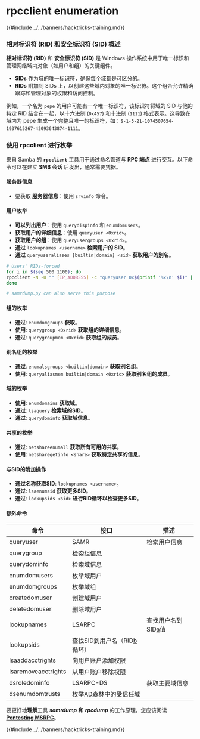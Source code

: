 # rpcclient enumeration

{{#include ../../banners/hacktricks-training.md}}


### 相对标识符 (RID) 和安全标识符 (SID) 概述

**相对标识符 (RID)** 和 **安全标识符 (SID)** 是 Windows 操作系统中用于唯一标识和管理网络域内对象（如用户和组）的关键组件。

- **SIDs** 作为域的唯一标识符，确保每个域都是可区分的。
- **RIDs** 附加到 SIDs 上，以创建这些域内对象的唯一标识符。这个组合允许精确跟踪和管理对象的权限和访问控制。

例如，一个名为 `pepe` 的用户可能有一个唯一标识符，该标识符将域的 SID 与他的特定 RID 结合在一起，以十六进制 (`0x457`) 和十进制 (`1111`) 格式表示。这导致在域内为 pepe 生成一个完整且唯一的标识符，如：`S-1-5-21-1074507654-1937615267-42093643874-1111`。

### **使用 rpcclient 进行枚举**

来自 Samba 的 **`rpcclient`** 工具用于通过命名管道与 **RPC 端点** 进行交互。以下命令可以在建立 **SMB 会话** 后发出，通常需要凭据。

#### 服务器信息

- 要获取 **服务器信息**：使用 `srvinfo` 命令。

#### 用户枚举

- **可以列出用户**：使用 `querydispinfo` 和 `enumdomusers`。
- **获取用户的详细信息**：使用 `queryuser <0xrid>`。
- **获取用户的组**：使用 `queryusergroups <0xrid>`。
- **通过** `lookupnames <username>` **检索用户的 SID**。
- **通过** `queryuseraliases [builtin|domain] <sid>` **获取用户的别名**。
```bash
# Users' RIDs-forced
for i in $(seq 500 1100); do
rpcclient -N -U "" [IP_ADDRESS] -c "queryuser 0x$(printf '%x\n' $i)" | grep "User Name\|user_rid\|group_rid" && echo "";
done

# samrdump.py can also serve this purpose
```
#### 组的枚举

- **通过**: `enumdomgroups` **获取**。
- **使用**: `querygroup <0xrid>` **获取组的详细信息**。
- **通过**: `querygroupmem <0xrid>` **获取组的成员**。

#### 别名组的枚举

- **通过**: `enumalsgroups <builtin|domain>` **获取别名组**。
- **使用**: `queryaliasmem builtin|domain <0xrid>` **获取别名组的成员**。

#### 域的枚举

- **使用**: `enumdomains` **获取域**。
- **通过**: `lsaquery` **检索域的SID**。
- **通过**: `querydominfo` **获取域信息**。

#### 共享的枚举

- **通过**: `netshareenumall` **获取所有可用的共享**。
- **使用**: `netsharegetinfo <share>` **获取特定共享的信息**。

#### 与SID的附加操作

- **通过名称获取SID**: `lookupnames <username>`。
- **通过**: `lsaenumsid` **获取更多SID**。
- **通过**: `lookupsids <sid>` **进行RID循环以检查更多SID**。

#### **额外命令**

| **命令**             | **接口**                                                                                                                                     | **描述**                                                                                                                               |
| ------------------- | ------------------------------------------------------------------------------------------------------------------------------------------------- | ----------------------------------------------------------------------------------------------------------------------------------------- |
| queryuser           | SAMR                                                                                                                                              | 检索用户信息                                                                                                                             |
| querygroup          | 检索组信息                                                                                                                                    |                                                                                                                                           |
| querydominfo        | 检索域信息                                                                                                                                    |                                                                                                                                           |
| enumdomusers        | 枚举域用户                                                                                                                                  |                                                                                                                                           |
| enumdomgroups       | 枚举域组                                                                                                                                      |                                                                                                                                           |
| createdomuser       | 创建域用户                                                                                                                                  |                                                                                                                                           |
| deletedomuser       | 删除域用户                                                                                                                                  |                                                                                                                                           |
| lookupnames         | LSARPC                                                                                                                                            | 查找用户名到SID[a](https://learning.oreilly.com/library/view/network-security-assessment/9781491911044/ch08.html#ch08fn8)值 |
| lookupsids          | 查找SID到用户名（RID[b](https://learning.oreilly.com/library/view/network-security-assessment/9781491911044/ch08.html#ch08fn9)循环） |                                                                                                                                           |
| lsaaddacctrights    | 向用户账户添加权限                                                                                                                            |                                                                                                                                           |
| lsaremoveacctrights | 从用户账户移除权限                                                                                                                            |                                                                                                                                           |
| dsroledominfo       | LSARPC-DS                                                                                                                                         | 获取主要域信息                                                                                                                          |
| dsenumdomtrusts     | 枚举AD森林中的受信任域                                                                                                                         |                                                                                                                                           |

要更好地**理解**工具 _**samrdump**_ **和** _**rpcdump**_ 的工作原理，您应该阅读 [**Pentesting MSRPC**](../135-pentesting-msrpc.md)。


{{#include ../../banners/hacktricks-training.md}}
